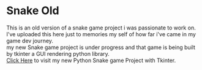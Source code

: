 # Snake Old
This is an old version of a snake game project i was passionate to work on. I've uploaded this here just to memories my self of how far i've came in my game dev journey.  
my new Snake game project is under progress and that game is being built by tkinter a GUI rendering python library.  
[Click Here](https://github.com/ahmadali322/Snake-) to visit my new Python Snake game Project with Tkinter.  
